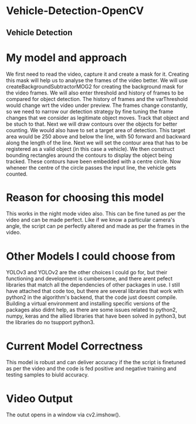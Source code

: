 # Vehicle-Detection-OpenCV

## Vehicle Detection
# My model and approach
We first need to read the video, capture it and create a mask for it.
Creating this mask will help us to analyse the frames of the video better.
We will use createBackgroundSubtractorMOG2 for creating the background mask for the video frames. We will also enter threshold and history of frames to be compared for object detection.
The history of frames and the varThreshold would change wrt the video under preview.
The frames change constantly, so we need to narrow our detection strategy by fine tuning the frame changes that we consider as legitimate object moves. Track that object and be stuch to that.
Next we will draw contours over the objects for better counting.
We would also have to set a target area of detection. 
This target area would be 250 above and below the line, with 50 forward and backward along the length of the line.
Next we will set the contour area that has to be registered as a valid object (in this case a vehicle).
We then construct bounding rectangles around the contours to display the object being tracked.
These contours have been embedded with a centre circle. Now wheneer the centre of the circle passes the input line, the vehicle gets counted. 

# Reason for choosing this model
This works in the night mode video also. This can be fine tuned as per the video and can be made perfect. Like if we know a particular camera's angle, the script can pe perfectly altered and made as per the frames in the video.

# Other Models I could choose from
YOLOv3 and YOLOv2 are the other choices I could go for, but their functioning and development is cumbersome, and there arent pefect libraries that match all the dependencies of other packages in use. I still have attached that code too, but there are several libraries that work with python2 in the algorithm's backend, that the code just doesnt compile. Building a virtual environment and installing specific versions of the packages also didnt help, as there are some issues related to python2, numpy, keras and the allied libraries that have been solved in python3, but the libraries do no tsupport python3.

# Current Model Correctness
This model is robust and can deliver accuracy if the the script is finetuned as per the video and the code is fed positive and negative training and testing samples to biuld accuracy.

# Video Output
The outut opens in a window via cv2.imshow().

